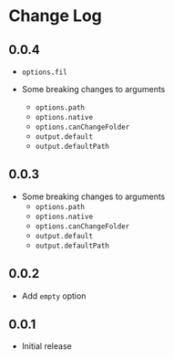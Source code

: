 # Change Log

## 0.0.4

- `options.fil`

- Some breaking changes to arguments
  - `options.path`
  - `options.native`
  - `options.canChangeFolder`
  - `output.default`
  - `output.defaultPath`

## 0.0.3

- Some breaking changes to arguments
  - `options.path`
  - `options.native`
  - `options.canChangeFolder`
  - `output.default`
  - `output.defaultPath`

## 0.0.2

- Add `empty` option

## 0.0.1

- Initial release
